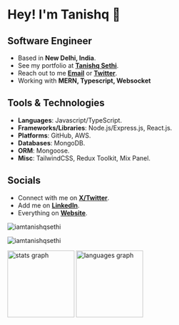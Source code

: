 # Hey! I'm Tanishq 👋

## Software Engineer

- Based in **New Delhi, India**.
- See my portfolio at [**Tanishq Sethi**](https://iamtanishqsethi.vercel.app/).
- Reach out to me [**Email**](mailto:tanishqsethi05@gmail.com) or [**Twitter**](https://x.com/TanishqSethi13).
- Working with **MERN, Typescript, Websocket**

## Tools & Technologies

- **Languages**: Javascript/TypeScript.
- **Frameworks/Libraries**: Node.js/Express.js, React.js.
- **Platforms**: GitHub, AWS.
- **Databases**: MongoDB.
- **ORM**: Mongoose.
- **Misc**: TailwindCSS, Redux Toolkit, Mix Panel.

## Socials

- Connect with me on [**X/Twitter**](https://x.com/TanishqSethi13).
- Add me on [**LinkedIn**](https://www.linkedin.com/in/tanishq-sethi-229914259/).
- Everything on [**Website**](https://iamtanishqsethi.vercel.app/).

<p align="left"> <img src="https://komarev.com/ghpvc/?username=iamtanishqsethi&label=Profile%20views&color=0e75b6&style=flat" alt="iamtanishqsethi" /> </p>

<p><img align="center" src="https://github-readme-streak-stats.herokuapp.com/?user=iamtanishqsethi&" alt="iamtanishqsethi" /></p>

<div>
  <img 
    src="https://github-readme-stats.vercel.app/api?username=iamtanishqsethi&hide_title=false&hide_rank=false&show_icons=true&include_all_commits=true&count_private=true&disable_animations=false&locale=en&hide_border=false&order=1" height="150" alt="stats graph"  />
  <img src="https://github-readme-stats.vercel.app/api/top-langs?username=iamtanishqsethi&locale=en&hide_title=false&layout=compact&card_width=320&langs_count=5&hide_border=false&order=2" height="150" alt="languages graph"  />
</div>

###
